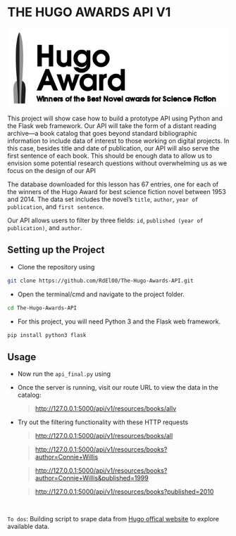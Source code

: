 # THE HUGO AWARDS API V1

<p align="center">
  <img src="img/hugo.jpg">
</p>


This project will show case how to build a prototype API using Python and the Flask web framework. Our API will take the form of a distant reading archive—a book catalog that goes beyond standard bibliographic information to include data of interest to those working on digital projects. In this case, besides title and date of publication, our API will also serve the first sentence of each book. This should be enough data to allow us to envision some potential research questions without overwhelming us as we focus on the design of our API

The database downloaded for this lesson has 67 entries, one for each of the winners of the Hugo Award for best science fiction novel between 1953 and 2014. The data set includes the novel’s `title`, `author`, `year of publication`, and `first sentence`.

Our API allows users to filter by three fields: `id`, `published (year of publication)`, and `author`.

## Setting up the Project

- Clone the repository using

```bash
git clone https://github.com/RdEl00/The-Hugo-Awards-API.git
```

- Open the terminal/cmd and navigate to the project folder.

```bash
cd The-Hugo-Awards-API
```

- For this project, you will need Python 3 and the Flask web framework. 

```bash
pip install python3 flask
```
## Usage

- Now run the `api_final.py` using
- Once the server is running, visit our route URL to view the data in the catalog:

    >http://127.0.0.1:5000/api/v1/resources/books/allv

- Try out the filtering functionality with these HTTP requests

    >http://127.0.0.1:5000/api/v1/resources/books/all

    >http://127.0.0.1:5000/api/v1/resources/books?author=Connie+Willis

    >http://127.0.0.1:5000/api/v1/resources/books?author=Connie+Willis&published=1999

    >http://127.0.0.1:5000/api/v1/resources/books?published=2010
    
<br>

`To dos`: Building script to srape data from  [Hugo offical website](https://www.thehugoawards.org/) to explore available data.

